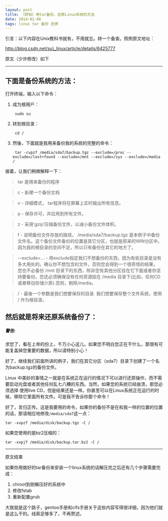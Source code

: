 ```yaml
---
layout: post
title: （转帖）用tar备份、还原Linux系统的方法  
date: 2014-02-06
tags: linux tar 备份 还原
---
```


引言：以下内容在Unix教科书就有，不用就忘。转一个备查。照例原文地址：

http://blog.csdn.net/su\_linux/article/details/6425777


原文（少许修改）如下

------------------------------------------------


下面是备份系统的方法： 
--------------------

打开终端，输入以下命令：

1. 成为根用户：

        sudo su

2. 转到根目录：

        cd /

3. 然後，下面就是我用来备份我的系统的完整的命令：

        tar -cvpzf /media/sda7/backup.tgz --exclude=/proc --exclude=/lost+found --exclude=/mnt --exclude=/sys --exclude=/media /

接着，让我们稍微解释一下：
     
> tar 是用来备份的程序

> c - 新建一个备份文档

> v - 详细模式， tar程序将在屏幕上实时输出所有信息。

> p - 保存许可，并应用到所有文件。

> z - 采用‘gzip’压缩备份文件，以减小备份文件体积。  

> f - 说明备份文件存放的路径， /media/sda7/backup.tgz 是本例子中备份文件名。这个备份文件备份的位置是其它分区，也就是原来的WIN分区中。因为我的根目录的空间不足，所以只有备份在其它的地方了。

> --exclude=... - 用exclude指定我们不想备份的东西，因为有些目录是没有多大用处的。确认你不想包含的文件，否则您会得到一个很奇怪的结果。 您也不必备份 /mnt 目录下的东西，除非您有其他分区挂在它下面或者你坚持要备份。您还必须确保没有任何资源挂在 /media 目录下(比如，任何CD或者移动存储介质).否则，剔除/media。

> / - 最後一个参数是我们想要保存的目录. 我们想要保存整个文件系统，使用 / 作为根目录。 

然后就是将来还原系统备份了： 
--------------------------

<div class="note warning">
  <h5>警告:</h5>
  <p>
    求您了，看在上帝的份上，千万小心这儿。如果您不明白您正在干什么，那很有可能复盖掉您重要的数据，所以请特别小心！
  </p>
</div>

好了，继续我们前面所讲的例子，我们在其它分区（sda7）目录下创建了一个名为backup.tgz的备份文件。

Linux 中美妙的事情之一就是在系统正在运行的情况下可以进行还原操作，而不需要启动光盘或者其他任何乱七八糟的东西。当然，如果您的系统已经崩溃，那您必须选择 使用live CD，但是结果还是一样。你甚至可以在Linux系统正在运行的时候，移除它里面所有文件。可是我不告诉你那个命令！

好了，言归正传。这是我要用的命令，如果你的备份不是在和我一样的位置的位置的话，那请相应地修改`/media/sda7`这一点：

    tar -xvpzf /media/disk/backup.tgz -C /

如果您使用的是bz2压缩的：

    tar -xvpjf /media/disk/backup.tar.bz2 -C /

---------------------------------------

原文结束

如果你用做好的tar备份来安装一个linux系统的话解压完之后还有几个步骤需要完成：

1. chroot到刚解压好的系统中
2. 修改fstab
3. 重新配置grub

大致就是这个路子，gentoo手册和clfs手册关于这些内容写得很详细，因为他们就是这么干的。线索足够多了，不再赘述。
